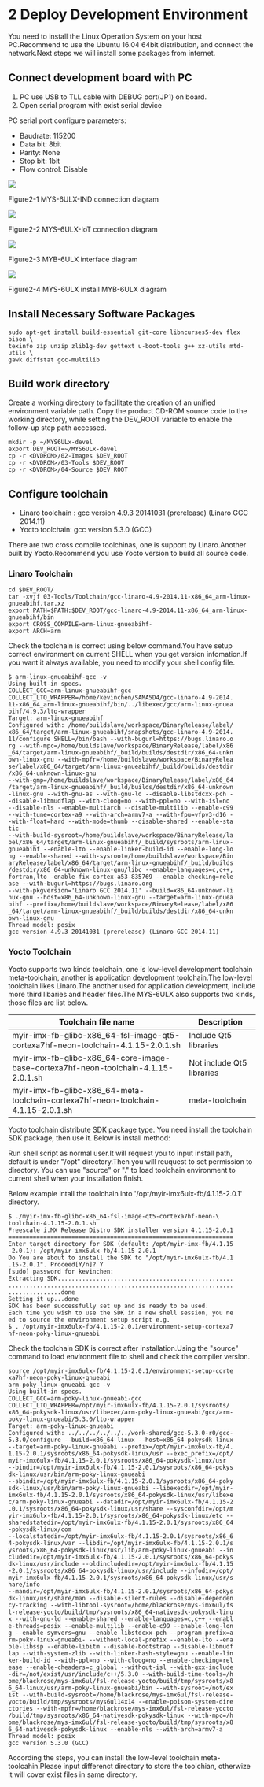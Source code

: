 # 2 Deploy Development Environment

You need to install the Linux Operation System on your host PC.Recommend to use the Ubuntu 16.04 64bit distribution, and connect the network.Next steps we will install some packages from internet.

## Connect development board with PC

1. PC use USB to TLL cable with DEBUG port(JP1) on board.
2. Open serial program with exist serial device

PC serial port configure parameters:

* Baudrate: 115200
* Data bit: 8bit
* Parity: None
* Stop bit: 1bit
* Flow control: Disable

![](image/2-1.png)

Figure2-1 MYS-6ULX-IND connection diagram

![](image/2-2.png)

Figure2-2 MYS-6ULX-IoT connection diagram

![](image/2-3.png)

Figure2-3 MYB-6ULX interface diagram

![](image/2-4.png)

Figure2-4 MYS-6ULX install MYB-6ULX diagram

## Install Necessary Software Packages

```
sudo apt-get install build-essential git-core libncurses5-dev flex bison \
texinfo zip unzip zlib1g-dev gettext u-boot-tools g++ xz-utils mtd-utils \
gawk diffstat gcc-multilib
```

## Build work directory
Create a working directory to facilitate the creation of an unified environment variable path. Copy the product CD-ROM source code to the working directory, while setting the DEV_ROOT variable to enable the follow-up step path accessed.

```
mkdir -p ~/MYS6ULx-devel
export DEV_ROOT=~/MYS6ULx-devel
cp -r <DVDROM>/02-Images $DEV_ROOT
cp -r <DVDROM>/03-Tools $DEV_ROOT
cp -r <DVDROM>/04-Source $DEV_ROOT
```  

## Configure toolchain

- Linaro toolchain : gcc version 4.9.3 20141031 (prerelease) (Linaro GCC 2014.11)
- Yocto toolchain: gcc version 5.3.0 (GCC)

There are two cross compile toolchinas, one is support by Linaro.Another built by Yocto.Recommend you use Yocto version to build all source code.

### Linaro Toolchain

```
cd $DEV_ROOT/
tar -xvjf 03-Tools/Toolchain/gcc-linaro-4.9-2014.11-x86_64_arm-linux-gnueabihf.tar.xz
export PATH=$PATH:$DEV_ROOT/gcc-linaro-4.9-2014.11-x86_64_arm-linux-gnueabihf/bin
export CROSS_COMPILE=arm-linux-gnueabihf-
export ARCH=arm
```

Check the toolchain is correct using below command.You have setup correct environment on current SHELL when you get version infomation.If you want it always available, you need to modify your shell config file.

```
$ arm-linux-gnueabihf-gcc -v
Using built-in specs.
COLLECT_GCC=arm-linux-gnueabihf-gcc
COLLECT_LTO_WRAPPER=/home/kevinchen/SAMA5D4/gcc-linaro-4.9-2014.
11-x86_64_arm-linux-gnueabihf/bin/../libexec/gcc/arm-linux-gnuea
bihf/4.9.3/lto-wrapper
Target: arm-linux-gnueabihf
Configured with: /home/buildslave/workspace/BinaryRelease/label/
x86_64/target/arm-linux-gnueabihf/snapshots/gcc-linaro-4.9-2014.
11/configure SHELL=/bin/bash --with-bugurl=https://bugs.linaro.o
rg --with-mpc=/home/buildslave/workspace/BinaryRelease/label/x86
_64/target/arm-linux-gnueabihf/_build/builds/destdir/x86_64-unkn
own-linux-gnu --with-mpfr=/home/buildslave/workspace/BinaryRelea
se/label/x86_64/target/arm-linux-gnueabihf/_build/builds/destdir
/x86_64-unknown-linux-gnu
--with-gmp=/home/buildslave/workspace/BinaryRelease/label/x86_64
/target/arm-linux-gnueabihf/_build/builds/destdir/x86_64-unknown
-linux-gnu --with-gnu-as --with-gnu-ld --disable-libstdcxx-pch -
-disable-libmudflap --with-cloog=no --with-ppl=no --with-isl=no 
--disable-nls --enable-multiarch --disable-multilib --enable-c99
--with-tune=cortex-a9 --with-arch=armv7-a --with-fpu=vfpv3-d16 -
-with-float=hard --with-mode=thumb --disable-shared --enable-sta
tic
--with-build-sysroot=/home/buildslave/workspace/BinaryRelease/la
bel/x86_64/target/arm-linux-gnueabihf/_build/sysroots/arm-linux-
gnueabihf --enable-lto --enable-linker-build-id --enable-long-lo
ng --enable-shared --with-sysroot=/home/buildslave/workspace/Bin
aryRelease/label/x86_64/target/arm-linux-gnueabihf/_build/builds
/destdir/x86_64-unknown-linux-gnu/libc --enable-languages=c,c++,
fortran,lto -enable-fix-cortex-a53-835769 --enable-checking=rele
ase --with-bugurl=https://bugs.linaro.org
--with-pkgversion='Linaro GCC 2014.11' --build=x86_64-unknown-li
nux-gnu --host=x86_64-unknown-linux-gnu --target=arm-linux-gnuea
bihf --prefix=/home/buildslave/workspace/BinaryRelease/label/x86
_64/target/arm-linux-gnueabihf/_build/builds/destdir/x86_64-unkn
own-linux-gnu
Thread model: posix
gcc version 4.9.3 20141031 (prerelease) (Linaro GCC 2014.11)
```

### Yocto Toolchain

Yocto supports two kinds toolchain, one is low-level development toolchain meta-toolchain, another is application development toolchain.The low-level toolchain likes Linaro.The another used for application development, include more third libaries and header files.The MYS-6ULX also supports two kinds, those files are list below.

Toolchain file name | Description
------------ | -----
myir-imx-fb-glibc-x86_64-fsl-image-qt5-cortexa7hf-neon-toolchain-4.1.15-2.0.1.sh | Include Qt5 libraries
myir-imx-fb-glibc-x86_64-core-image-base-cortexa7hf-neon-toolchain-4.1.15-2.0.1.sh | Not include Qt5 libraries
myir-imx-fb-glibc-x86_64-meta-toolchain-cortexa7hf-neon-toolchain-4.1.15-2.0.1.sh | meta-toolchain


Yocto toolchain distribute SDK package type. You need install the toolchain SDK package, then use it. Below is install method:

Run shell script as normal user.It will request you to input install path, default is under "/opt" directory.Then you will reuquest to set permission to directory. You can use "source" or "." to load toolchain environment to current shell when your installation finish.

Below example intall the toolchain into '/opt/myir-imx6ulx-fb/4.1.15-2.0.1' directory.

```
$ ./myir-imx-fb-glibc-x86_64-fsl-image-qt5-cortexa7hf-neon-\
toolchain-4.1.15-2.0.1.sh 
Freescale i.MX Release Distro SDK installer version 4.1.15-2.0.1
================================================================
Enter target directory for SDK (default: /opt/myir-imx-fb/4.1.15
-2.0.1): /opt/myir-imx6ulx-fb/4.1.15-2.0.1                                        
Do You are about to install the SDK to "/opt/myir-imx6ulx-fb/4.1
.15-2.0.1". Proceed[Y/n]? Y
[sudo] password for kevinchen: 
Extracting SDK..................................................
................................................................
...............done
Setting it up...done
SDK has been successfully set up and is ready to be used.
Each time you wish to use the SDK in a new shell session, you ne
ed to source the environment setup script e.g.
$ . /opt/myir-imx6ulx-fb/4.1.15-2.0.1/environment-setup-cortexa7
hf-neon-poky-linux-gnueabi

```

Check the toolchain SDK is correct after installation.Using the "source" command to load environment file to shell and check the compiler version.

```
source /opt/myir-imx6ulx-fb/4.1.15-2.0.1/environment-setup-corte
xa7hf-neon-poky-linux-gnueabi
arm-poky-linux-gnueabi-gcc -v
Using built-in specs.
COLLECT_GCC=arm-poky-linux-gnueabi-gcc
COLLECT_LTO_WRAPPER=/opt/myir-imx6ulx-fb/4.1.15-2.0.1/sysroots/
x86_64-pokysdk-linux/usr/libexec/arm-poky-linux-gnueabi/gcc/arm-
poky-linux-gnueabi/5.3.0/lto-wrapper
Target: arm-poky-linux-gnueabi
Configured with: ../../../../../../work-shared/gcc-5.3.0-r0/gcc-
5.3.0/configure --build=x86_64-linux --host=x86_64-pokysdk-linux
--target=arm-poky-linux-gnueabi --prefix=/opt/myir-imx6ulx-fb/4.
1.15-2.0.1/sysroots/x86_64-pokysdk-linux/usr --exec_prefix=/opt/
myir-imx6ulx-fb/4.1.15-2.0.1/sysroots/x86_64-pokysdk-linux/usr 
--bindir=/opt/myir-imx6ulx-fb/4.1.15-2.0.1/sysroots/x86_64-pokys
dk-linux/usr/bin/arm-poky-linux-gnueabi
--sbindir=/opt/myir-imx6ulx-fb/4.1.15-2.0.1/sysroots/x86_64-poky
sdk-linux/usr/bin/arm-poky-linux-gnueabi --libexecdir=/opt/myir-
imx6ulx-fb/4.1.15-2.0.1/sysroots/x86_64-pokysdk-linux/usr/libexe
c/arm-poky-linux-gnueabi --datadir=/opt/myir-imx6ulx-fb/4.1.15-2
.0.1/sysroots/x86_64-pokysdk-linux/usr/share --sysconfdir=/opt/m
yir-imx6ulx-fb/4.1.15-2.0.1/sysroots/x86_64-pokysdk-linux/etc --
sharedstatedir=/opt/myir-imx6ulx-fb/4.1.15-2.0.1/sysroots/x86_64
-pokysdk-linux/com
--localstatedir=/opt/myir-imx6ulx-fb/4.1.15-2.0.1/sysroots/x86_6
4-pokysdk-linux/var --libdir=/opt/myir-imx6ulx-fb/4.1.15-2.0.1/s
ysroots/x86_64-pokysdk-linux/usr/lib/arm-poky-linux-gnueabi --in
cludedir=/opt/myir-imx6ulx-fb/4.1.15-2.0.1/sysroots/x86_64-pokys
dk-linux/usr/include --oldincludedir=/opt/myir-imx6ulx-fb/4.1.15
-2.0.1/sysroots/x86_64-pokysdk-linux/usr/include --infodir=/opt/
myir-imx6ulx-fb/4.1.15-2.0.1/sysroots/x86_64-pokysdk-linux/usr/s
hare/info
--mandir=/opt/myir-imx6ulx-fb/4.1.15-2.0.1/sysroots/x86_64-pokys
dk-linux/usr/share/man --disable-silent-rules --disable-dependen
cy-tracking --with-libtool-sysroot=/home/blackrose/mys-imx6ul/fs
l-release-yocto/build/tmp/sysroots/x86_64-nativesdk-pokysdk-linu
x --with-gnu-ld --enable-shared --enable-languages=c,c++ --enabl
e-threads=posix --enable-multilib --enable-c99 --enable-long-lon
g --enable-symvers=gnu --enable-libstdcxx-pch --program-prefix=a
rm-poky-linux-gnueabi- --without-local-prefix --enable-lto --ena
ble-libssp --enable-libitm --disable-bootstrap --disable-libmudf
lap --with-system-zlib --with-linker-hash-style=gnu --enable-lin
ker-build-id --with-ppl=no --with-cloog=no --enable-checking=rel
ease --enable-cheaders=c_global --without-isl --with-gxx-include
-dir=/not/exist/usr/include/c++/5.3.0 --with-build-time-tools=/h
ome/blackrose/mys-imx6ul/fsl-release-yocto/build/tmp/sysroots/x8
6_64-linux/usr/arm-poky-linux-gnueabi/bin --with-sysroot=/not/ex
ist --with-build-sysroot=/home/blackrose/mys-imx6ul/fsl-release-
yocto/build/tmp/sysroots/mys6ul14x14 --enable-poison-system-dire
ctories --with-mpfr=/home/blackrose/mys-imx6ul/fsl-release-yocto
/build/tmp/sysroots/x86_64-nativesdk-pokysdk-linux --with-mpc=/h
ome/blackrose/mys-imx6ul/fsl-release-yocto/build/tmp/sysroots/x8
6_64-nativesdk-pokysdk-linux --enable-nls --with-arch=armv7-a
Thread model: posix
gcc version 5.3.0 (GCC) 
```

According the steps, you can install the low-level toolchain meta-toolcahin.Please input differenct directory to store the toolchian, otherwize it will cover exist files in same directory.
